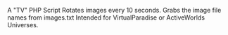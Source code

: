 A "TV" PHP Script
Rotates images every 10 seconds. Grabs the image file names from images.txt
Intended for VirtualParadise or ActiveWorlds Universes.